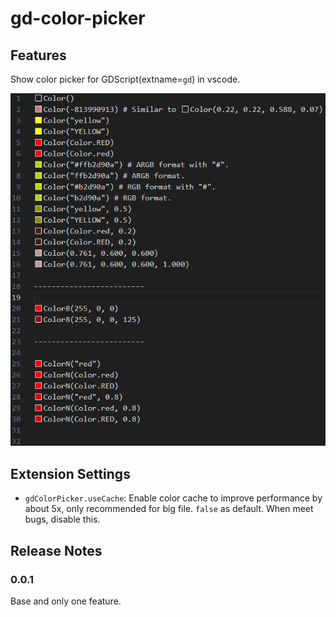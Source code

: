 # gd-color-picker

## Features

Show color picker for GDScript(extname=`gd`) in vscode.

![gd-color-picker](assets/colorpicker_for_gdscript.png)

## Extension Settings

* `gdColorPicker.useCache`: Enable color cache to improve performance by about 5x, only recommended for big file. `false` as default. When meet bugs, disable this.

## Release Notes

### 0.0.1
Base and only one feature.
